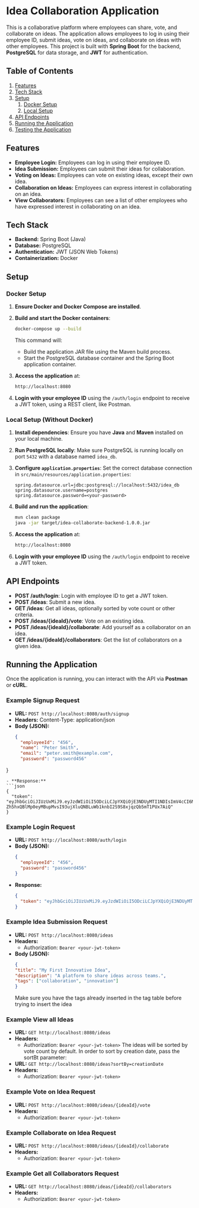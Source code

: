# Idea Collaboration Application

This is a collaborative platform where employees can share, vote, and collaborate on ideas. The application allows employees to log in using their employee ID, submit ideas, vote on ideas, and collaborate on ideas with other employees. This project is built with **Spring Boot** for the backend, **PostgreSQL** for data storage, and **JWT** for authentication.

## Table of Contents
1. [Features](#features)
2. [Tech Stack](#tech-stack)
3. [Setup](#setup)
    1. [Docker Setup](#docker-setup)
    2. [Local Setup](#local-setup)
4. [API Endpoints](#api-endpoints)
5. [Running the Application](#running-the-application)
6. [Testing the Application](#testing-the-application)

## Features
- **Employee Login:** Employees can log in using their employee ID.
- **Idea Submission:** Employees can submit their ideas for collaboration.
- **Voting on Ideas:** Employees can vote on existing ideas, except their own idea.
- **Collaboration on Ideas:** Employees can express interest in collaborating on an idea.
- **View Collaborators:** Employees can see a list of other employees who have expressed interest in collaborating on an idea.

## Tech Stack
- **Backend:** Spring Boot (Java)
- **Database:** PostgreSQL
- **Authentication:** JWT (JSON Web Tokens)
- **Containerization:** Docker

## Setup

### Docker Setup

1. **Ensure Docker and Docker Compose are installed**.

2. **Build and start the Docker containers**:
   ```bash
   docker-compose up --build
   ```

   This command will:
    - Build the application JAR file using the Maven build process.
    - Start the PostgreSQL database container and the Spring Boot application container.

3. **Access the application** at:
   ```bash
   http://localhost:8080
   ```

4. **Login with your employee ID** using the `/auth/login` endpoint to receive a JWT token, using a REST client, like Postman.

### Local Setup (Without Docker)

1. **Install dependencies**:
   Ensure you have **Java** and **Maven** installed on your local machine.

2. **Run PostgreSQL locally**:
   Make sure PostgreSQL is running locally on port `5432` with a database named `idea_db`.

3. **Configure `application.properties`**:
   Set the correct database connection in `src/main/resources/application.properties`:
   ```properties
   spring.datasource.url=jdbc:postgresql://localhost:5432/idea_db
   spring.datasource.username=postgres
   spring.datasource.password=<your-password>
   ```

4. **Build and run the application**:
   ```bash
   mvn clean package
   java -jar target/idea-collaborate-backend-1.0.0.jar
   ```

5. **Access the application** at:
   ```bash
   http://localhost:8080
   ```

6. **Login with your employee ID** using the `/auth/login` endpoint to receive a JWT token.

## API Endpoints

- **POST /auth/login**: Login with employee ID to get a JWT token.
- **POST /ideas**: Submit a new idea.
- **GET /ideas**: Get all ideas, optionally sorted by vote count or other criteria.
- **POST /ideas/{ideaId}/vote**: Vote on an existing idea.
- **POST /ideas/{ideaId}/collaborate**: Add yourself as a collaborator on an idea.
- **GET /ideas/{ideaId}/collaborators**: Get the list of collaborators on a given idea.

## Running the Application

Once the application is running, you can interact with the API via **Postman** or **cURL**.

### Example Signup Request
- **URL:** `POST http://localhost:8080/auth/signup`
- **Headers:** Content-Type: application/json
- **Body (JSON):**
  ```json
  {
    "employeeId": "456",
    "name": "Peter Smith",
    "email": "peter.smith@example.com",
    "password": "password456"
}
  ```
- **Response:**
  ```json
  {
    "token": "eyJhbGciOiJIUzUxMiJ9.eyJzdWIiOiI5ODciLCJpYXQiOjE3NDUyMTI1NDIsImV4cCI6MTc0NTIxNjE0Mn0.NT8hEy8iBtyNMSxl20D0CgB-Zh5hxQBlMp0eyMBupMvsI93ujXluQNBLuWb1knbI2S9S8xjqzQb5mT1PUx7AiQ"
  }
  ```

### Example Login Request
- **URL:** `POST http://localhost:8080/auth/login`
- **Body (JSON):**
  ```json
  {
    "employeeId": "456",
    "password": "password456"
  }
  ```
- **Response:**
  ```json
  {
    "token": "eyJhbGciOiJIUzUxMiJ9.eyJzdWIiOiI5ODciLCJpYXQiOjE3NDUyMTI1NDIsImV4cCI6MTc0NTIxNjE0Mn0.NT8hEy8iBtyNMSxl20D0CgB-Zh5hxQBlMp0eyMBupMvsI93ujXluQNBLuWb1knbI2S9S8xjqzQb5mT1PUx7AiQ"
  }
  ```

### Example Idea Submission Request
- **URL:** `POST http://localhost:8080/ideas`
- **Headers:**
    - Authorization: `Bearer <your-jwt-token>`
- **Body (JSON):**
  ```json
  {
  "title": "My First Innovative Idea",
  "description": "A platform to share ideas across teams.",
  "tags": ["collaboration", "innovation"]
  }
  ```
  Make sure you have the tags already inserted in the tag table before trying to insert the idea

### Example View all Ideas
- **URL:** `GET http://localhost:8080/ideas`
- **Headers:**
    - Authorization: `Bearer <your-jwt-token>`
The ideas will be sorted by vote count by default. In order to sort by creation date, pass the sortBt parameter:
- **URL:** `GET http://localhost:8080/ideas?sortBy=creationDate`
- **Headers:**
    - Authorization: `Bearer <your-jwt-token>`
### Example Vote on Idea Request
- **URL:** `POST http://localhost:8080/ideas/{ideaId}/vote`
- **Headers:**
    - Authorization: `Bearer <your-jwt-token>`

### Example Collaborate on Idea Request
- **URL:** `POST http://localhost:8080/ideas/{ideaId}/collaborate`
- **Headers:**
    - Authorization: `Bearer <your-jwt-token>`
 
### Example Get all Collaborators Request
- **URL:** `GET http://localhost:8080/ideas/{ideaId}/collaborators`
- **Headers:**
    - Authorization: `Bearer <your-jwt-token>`


